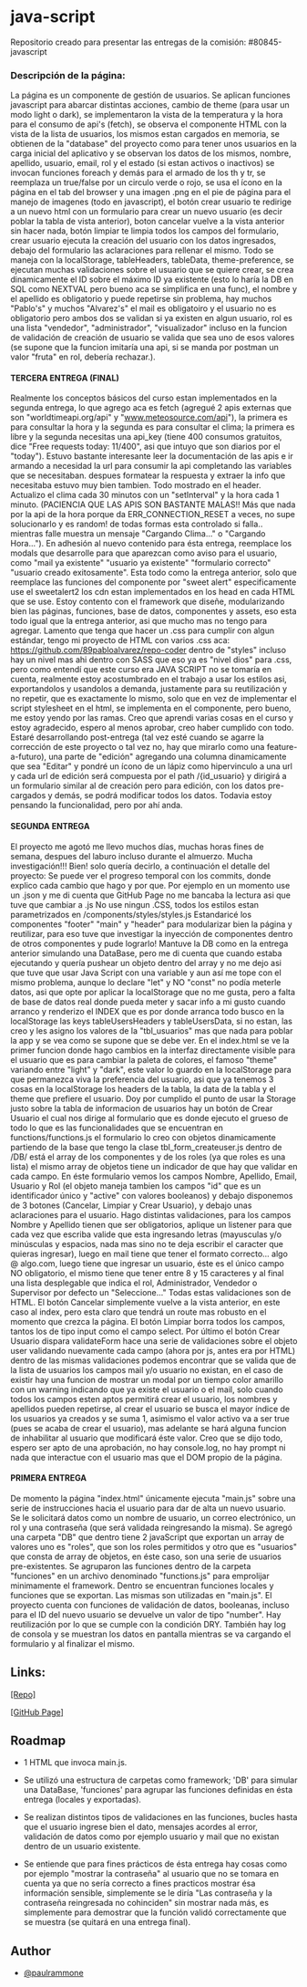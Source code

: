 # java-script
Repositorio creado para presentar las entregas de la comisión: #80845-javascript

### Descripción de la página:

La página es un componente de gestión de usuarios. Se aplican funciones javascript para abarcar distintas acciones, cambio de theme (para usar un modo light o dark), se implementaron la vista de la temperatura y la hora para el consumo de api's (fetch), se observa el componente HTML con la vista de la lista de usuarios, los mismos estan cargados en memoria, se obtienen de la "database" del proyecto como para tener unos usuarios en la carga inicial del aplicativo y se observan los datos de los mismos, nombre, apellido, usuario, email, rol y el estado (si estan activos o inactivos) se invocan funciones foreach y demás para el armado de los th y tr, se reemplaza un true/false por un circulo verde o rojo, se usa el ícono en la página en el tab del browser y una imagen .png en el pie de página para el manejo de imagenes (todo en javascript), el botón crear usuario te redirige a un nuevo html con un formulario para crear un nuevo usuario (es decir poblar la tabla de vista anterior), boton cancelar vuelve a la vista anterior sin hacer nada, botón limpiar te limpia todos los campos del formulario, crear usuario ejecuta la creación del usuario con los datos ingresados, debajo del formulario las aclaraciones para rellenar el mismo. Todo se maneja con la localStorage, tableHeaders, tableData, theme-preference, se ejecutan muchas validaciones sobre el usuario que se quiere crear, se crea dinamicamente el ID sobre el máximo ID ya existente (esto lo haría la DB en SQL como NEXTVAL pero bueno aca se simplifica en una func), el nombre y el apellido es obligatorio y puede repetirse sin problema, hay muchos "Pablo's" y muchos "Alvarez's" el mail es obligatoiro y el usuario no es obligatorio pero ambos dos se validan si ya existen en algun usuario, rol es una lista "vendedor", "administrador", "visualizador" incluso en la funcion de validación de creación de usuario se valida que sea uno de esos valores (se supone que la funcion imitaría una api, si se manda por postman un valor "fruta" en rol, debería rechazar.).


#### TERCERA ENTREGA (FINAL)

Realmente los conceptos básicos del curso estan implementados en la segunda entrega, lo que agrego aca es fetch (agregué 2 apis externas que son "worldtimeapi.org/api" y "www.meteosource.com/api"), la primera es para consultar la hora y la segunda es para consultar el clima; la primera es libre y la segunda necesitas una api_key (tiene 400 consumos gratuitos, dice "Free requests today: 11/400", asi que intuyo que son diarios por el "today"). Estuvo bastante interesante leer la documentación de las apis e ir armando a necesidad la url para consumir la api completando las variables que se necesitaban. despues formatear la respuesta y extraer la info que necesitaba estuvo muy bien tambien. Todo mostrado en el header. Actualizo el clima cada 30 minutos con un "setInterval" y la hora cada 1 minuto. (PACIENCIA QUE LAS APIS SON BASTANTE MALAS!! Más que nada por la api de la hora porque da ERR_CONNECTION_RESET a veces, no supe solucionarlo y es random! de todas formas esta controlado si falla.. mientras falle muestra un mensaje "Cargando Clima..." o "Cargando Hora...").
En adhesión al nuevo contenido para ésta entrega, reemplace los modals que desarrolle para que aparezcan como aviso para el usuario, como "mail ya existente" "usuario ya existente" "formulario correcto" "usuario creado exitosamente". Esta todo como la entrega anterior, solo que reemplace las funciones del componente por "sweet alert" especificamente use el sweetalert2 los cdn estan implementados en los head en cada HTML que se use.
Estoy contento con el framework que diseñe, modularizando bien las páginas, funciones, base de datos, componentes y assets, eso esta todo igual que la entrega anterior, asi que mucho mas no tengo para agregar.
Lamento que tenga que hacer un .css para cumplir con algun estándar, tengo mi proyecto de HTML con varios .css aca: https://github.com/89pabloalvarez/repo-coder dentro de "styles" incluso hay un nivel mas ahi dentro con SASS que eso ya es "nivel dios" para .css, pero como entendí que este curso era JAVA SCRIPT no se tomaría en cuenta, realmente estoy acostumbrado en el trabajo a usar los estilos asi, exportandolos y usandolos a demanda, justamente para su reutilización y no repetir, que es exactamente lo mismo, solo que en vez de implementar el script stylesheet en el html, se implementa en el componente, pero bueno, me estoy yendo por las ramas. Creo que aprendi varias cosas en el curso y estoy agradecido, espero al menos aprobar, creo haber cumplido con todo.
Estaré desarrollando post-entrega (tal vez esté cuando se agarre la corrección de este proyecto o tal vez no, hay que mirarlo como una feature-a-futuro), una parte de "edición" agregando una columna dinamicamente que sea "Editar" y pondré un ícono de un lápiz como hipervinculo a una url y cada url de edición será compuesta por el path /{id_usuario} y dirigirá a un formulario similar al de creación pero para edición, con los datos pre-cargados y demás, se podrá modificar todos los datos. Todavia estoy pensando la funcionalidad, pero por ahí anda.


#### SEGUNDA ENTREGA

El proyecto me agotó me llevo muchos días, muchas horas fines de semana, despues del laburo incluso durante el almuerzo. Mucha investigación!!!
Bien! solo quería decirlo, a continuación el detalle del proyecto: Se puede ver el progreso temporal con los commits, donde explico cada cambio que hago y por que. Por ejemplo en un momento use un .json y me di cuenta que GitHub Page no me bancaba la lectura asi que tuve que cambiar a .js
No use ningun .CSS, todos los estilos estan parametrizados en /components/styles/styles.js
Estandaricé los componentes "footer" "main" y "header" para modularizar bien la página y reutilizar, para eso tuve que investigar la inyección de componentes dentro de otros componentes y pude lograrlo!
Mantuve la DB como en la entrega anterior simulando una DataBase, pero me di cuenta que cuando estaba ejecutando y quería pushear un objeto dentro del array y no me dejo asi que tuve que usar Java Script con una variable y aun así me tope con el mismo problema, aunque lo declare "let" y NO "const" no podía meterle datos, asi que opte por aplicar la localStorage que no me gusta, pero a falta de base de datos real donde pueda meter y sacar info a mi gusto cuando arranco y renderizo el INDEX que es por donde arranca todo busco en la localStorage las keys tableUsersHeaders y tableUsersData, si no estan, las creo y les asigno los valores de la "tbl_usuarios" mas que nada para poblar la app y se vea como se supone que se debe ver.
En el index.html se ve la primer funcion donde hago cambios en la interfaz directamente visible para el usuario que es para cambiar la paleta de colores, el famoso "theme" variando entre "light" y "dark", este valor lo guardo en la localStorage para que permanezca viva la preferencia del usuario, asi que ya tenemos 3 cosas en la localStorage los headers de la tabla, la data de la tabla y el theme que prefiere el usuario. Doy por cumplido el punto de usar la Storage justo sobre la tabla de informacion de usuarios hay un botón de Crear Usuario el cual nos dirige al formulario que es donde ejecuto el grueso de todo lo que es las funcionalidades que se encuentran en functions/functions.js el formulario lo creo con objetos dinamicamente partiendo de la base que tengo la clase tbl_form_createuser.js dentro de /DB/ está el array de los componentes y de los roles (ya que roles es una lista) el mismo array de objetos tiene un indicador de que hay que validar en cada campo.
En éste formulario vemos los campos Nombre, Apellido, Email, Usuario y Rol (el objeto maneja tambien los campos "id" que es un identificador único y "active" con valores booleanos) y debajo disponemos de 3 botones (Cancelar, Limpiar y Crear Usuario), y debajo unas aclaraciones para el usuario.
Hago distintas validaciones, para los campos Nombre y Apellido tienen que ser obligatorios, aplique un listener para que cada vez que escriba valide que esta ingresando letras (mayusculas y/o minúsculas y espacios, nada mas sino no te deja escribir el caracter que quieras ingresar), luego en mail tiene que tener el formato correcto... algo @ algo.com, luego tiene que ingresar un usuario, éste es el único campo NO obligatorio, el mismo tiene que tener entre 8 y 15 caracteres y al final una lista desplegable que indica el rol, Administrador, Vendedor o Supervisor por defecto un "Seleccione..." Todas estas validaciones son de HTML.
El botón Cancelar simplemente vuelve a la vista anterior, en este caso al index, pero esta claro que tendrá un route mas robusto en el momento que crezca la página.
El botón Limpiar borra todos los campos, tantos los de tipo input como el campo select.
Por último el botón Crear Usuario dispara validateForm hace una serie de validaciones sobre el objeto user validando nuevamente cada campo (ahora por js, antes era por HTML) dentro de las mismas validaciones podemos encontrar que se valida que de la lista de usuarios los campos mail y/o usuario no existan, en el caso de existir hay una funcion de mostrar un modal por un tiempo color amarillo con un warning indicando que ya existe el usuario o el mail, solo cuando todos los campos esten aptos permitirá crear el usuario, los nombres y apellidos pueden repetirse, al crear el usuario se busca el mayor índice de los usuarios ya creados y se suma 1, asimismo el valor activo va a ser true (pues se acaba de crear el usuario), mas adelante se hará alguna funcion de inhabilitar al usuario que modificará éste valor.
Creo que se dijo todo, espero ser apto de una aprobación, no hay console.log, no hay prompt ni nada que interactue con el usuario mas que el DOM propio de la página.


#### PRIMERA ENTREGA

De momento la página "index.html" únicamente ejecuta "main.js" sobre una serie de instrucciones hacia el usuario para dar de alta un nuevo usuario. Se le solicitará datos como un nombre de usuario, un correo electrónico, un rol y una contraseña (que será validada reingresando la misma).
Se agregó una carpeta "DB" que dentro tiene 2 javaScript que exportan un array de valores uno es "roles", que son los roles permitidos y otro que es "usuarios" que consta de array de objetos, en éste caso, son una serie de usuarios pre-existentes.
Se agruparon las funciones dentro de la carpeta "funciones" en un archivo denominado "functions.js" para emprolijar minimamente el framework. Dentro se encuentran funciones locales y funciones que se exportan. Las mismas son utilizadas en "main.js".
El proyecto cuenta con funciones de validación de datos, booleanas, incluso para el ID del nuevo usuario se devuelve un valor de tipo "number".
Hay reutilización por lo que se cumple con la condición DRY.
También hay log de consola y se muestran los datos en pantalla mientras se va cargando el formulario y al finalizar el mismo.


## Links:

[[Repo]](https://github.com/89pabloalvarez/java-script.git)

[[GitHub Page]](https://89pabloalvarez.github.io/java-script/)

## Roadmap

- 1 HTML que invoca main.js.

- Se utilizó una estructura de carpetas como framework; 'DB' para simular una DataBase, 'funciones' para agrupar las funciones definidas en ésta entrega (locales y exportadas).

- Se realizan distintos tipos de validaciones en las funciones, bucles hasta que el usuario ingrese bien el dato, mensajes acordes al error, validación de datos como por ejemplo usuario y mail que no existan dentro de un usuario existente.

- Se entiende que para fines prácticos de ésta entrega hay cosas como por ejemplo "mostrar la contraseña" al usuario que no se tomara en cuenta ya que no sería correcto a fines practicos mostrar ésa información sensible, simplemente se le diría "Las contraseña y la contraseña reingresada no cohinciden" sin mostrar nada más, es simplemente para demostrar que la función validó correctamente que se muestra (se quitará en una entrega final).

## Author

- [@paulrammone](https://www.linkedin.com/in/pablo-alvarez-bernardez/)
